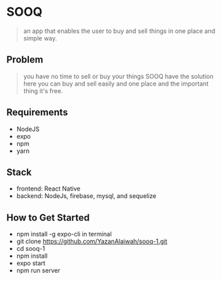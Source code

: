 # SOOQ #
 > an app that enables the user to buy and sell things in one place and simple way.

## Problem ##
> you have no time to sell or buy your things SOOQ have the solution here you can buy and sell easily and one place and the important thing it's free.

## Requirements ##
* NodeJS
* expo
* npm
* yarn

## Stack ##
* frontend: React Native
* backend: NodeJs, firebase, mysql, and sequelize

## How to Get Started ##
* npm install -g expo-cli in terminal
* git clone https://github.com/YazanAlaiwah/sooq-1.git
* cd sooq-1
* npm install
* expo start
* npm run server

